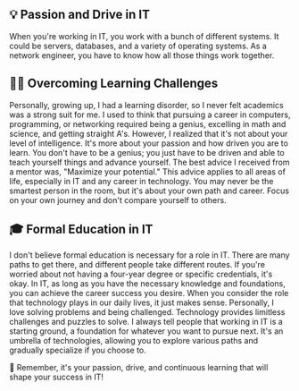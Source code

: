 ## 💡 Passion and Drive in IT

When you're working in IT, you work with a bunch of different systems. It could be servers, databases, and a variety of operating systems. As a network engineer, you have to know how all those things work together. 

## 👨‍🎓 Overcoming Learning Challenges

Personally, growing up, I had a learning disorder, so I never felt academics was a strong suit for me. I used to think that pursuing a career in computers, programming, or networking required being a genius, excelling in math and science, and getting straight A's. However, I realized that it's not about your level of intelligence. It's more about your passion and how driven you are to learn. You don't have to be a genius; you just have to be driven and able to teach yourself things and advance yourself. The best advice I received from a mentor was, "Maximize your potential." This advice applies to all areas of life, especially in IT and any career in technology. You may never be the smartest person in the room, but it's about your own path and career. Focus on your own journey and don't compare yourself to others.

## 🎓 Formal Education in IT

I don't believe formal education is necessary for a role in IT. There are many paths to get there, and different people take different routes. If you're worried about not having a four-year degree or specific credentials, it's okay. In IT, as long as you have the necessary knowledge and foundations, you can achieve the career success you desire. When you consider the role that technology plays in our daily lives, it just makes sense. Personally, I love solving problems and being challenged. Technology provides limitless challenges and puzzles to solve. I always tell people that working in IT is a starting ground, a foundation for whatever you want to pursue next. It's an umbrella of technologies, allowing you to explore various paths and gradually specialize if you choose to.

🌟 Remember, it's your passion, drive, and continuous learning that will shape your success in IT!